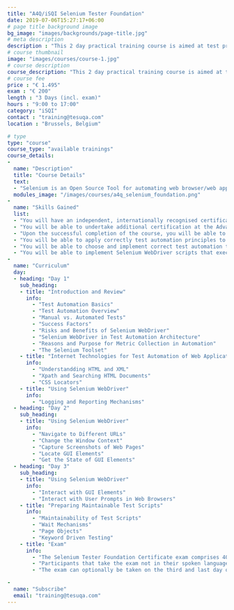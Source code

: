 ```yaml
---
title: "A4Q/iSQI Selenium Tester Foundation"
date: 2019-07-06T15:27:17+06:00
# page title background image
bg_image: "images/backgrounds/page-title.jpg"
# meta description
description : "This 2 day practical training course is aimed at test professionals who desire an understanding of how to design, implement and maintain automated solutions using Selenium WebDriver."
# course thumbnail
image: "images/courses/course-1.jpg"
# course description
course_description: "This 2 day practical training course is aimed at test professionals who desire an understanding of how to design, implement and maintain automated solutions using Selenium WebDriver"
# course fee
price : "€ 1.495"
exam : "€ 200"
length : "3 Days (incl. exam)"
hours : "9:00 to 17:00"
category: "iSQI"
contact : "training@tesuqa.com"
location : "Brussels, Belgium"

# type
type: "course"
course_type: "available trainings"
course_details:
- 
  name: "Description"
  title: "Course Details"
  text:
  - "Selenium is an Open Source Tool for automating web browser/web application testing. Many organisations use proprietary tools from tools vendors that are integrated with Selenium so Selenium skills are very useful. The A4Q Selenium Tester Foundation certification is based on a practical training course aimed at test professionals who desire an understanding of how to design, implement and maintain automated solutions using Selenium WebDriver."
  modules_image: "/images/courses/a4q_selenium_foundation.png" 
- 
  name: "Skills Gained"
  list:
  - "You will have an independent, internationally recognised certification as proof of expertise in the field of test automation with Selenium WebDriver."
  - "You will be able to undertake additional certification at the Advanced Level (when released)."
  - "Upon the successful completion of the course, you will be able to create and run Selenium WebDriver tests without supervision."
  - "You will be able to apply correctly test automation principles to build a maintainable test automation solution."
  - "You will be able to choose and implement correct test automation tools."
  - "You will be able to implement Selenium WebDriver scripts that execute functional web application tests and implement maintainable scripts."
- 
  name: "Curriculum"
  day:
  - heading: "Day 1"
    sub_heading: 
    - title: "Introduction and Review"
      info:
        - "Test Automation Basics"
        - "Test Automation Overview"
        - "Manual vs. Automated Tests"
        - "Success Factors"
        - "Risks and Benefits of Selenium WebDriver"
        - "Selenium WebDriver in Test Automation Architecture"
        - "Reasons and Purpose for Metric Collection in Automation"
        - "The Selenium Toolset"
    - title: "Internet Technologies for Test Automation of Web Applications"
      info:
        - "Understandding HTML and XML"
        - "Xpath and Searching HTML Documents"
        - "CSS Locators"
    - title: "Using Selenium WebDriver"
      info:
        - "Logging and Reporting Mechanisms"
  - heading: "Day 2"
    sub_heading:
    - title: "Using Selenium WebDriver"
      info:
        - "Navigate to Different URLs"
        - "Change the Window Context"
        - "Capture Screenshots of Web Pages"
        - "Locate GUI Elements"
        - "Get the State of GUI Elements"
  - heading: "Day 3"
    sub_heading:
    - title: "Using Selenium WebDriver"
      info:
        - "Interact with GUI Elements"
        - "Interact with User Prompts in Web Browsers"
    - title: "Preparing Maintainable Test Scripts"
      info:
        - "Maintainability of Test Scripts"
        - "Wait Mechanisms"
        - "Page Objects"
        - "Keyword Driven Testing"
    - title: "Exam"
      info:
        - "The Selenium Tester Foundation Certificate exam comprises 40 multiple choice questions, with a pass mark grade of 65% to be completed within 60 minutes."
        - "Participants that take the exam not in their spoken language, will receive additional 25% more time (an additional 15 minutes), for a total of 75 minutes."
        - "The exam can optionally be taken on the third and last day of the training."

-
  name: "Subscribe"
  email: "training@tesuqa.com"
---
```

